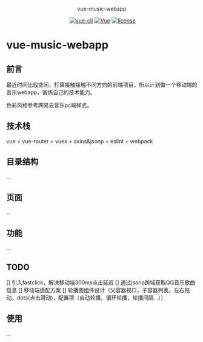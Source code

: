 <p align="center">vue-music-webapp</p>
<p align="center">
  <a href="https://github.com/javion25/vue-music-webapp"><img src="https://img.shields.io/badge/npm-v5.6.0-blue.svg?maxAge=2592000" alt=""></a>
  <a href="https://github.com/vuejs/vue-cli"><img src="https://img.shields.io/badge/vue--cli-v3.1.0-blue.svg" alt="vue-cli"></a>
  <a href="https://github.com/vuejs/vue"><img src="https://img.shields.io/badge/vue-v2.5.17-blue.svg" alt="Vue"></a>
  <a href="https://github.com/javion25/vue-music-webapp/blob/master/LICENSE"><img src="https://img.shields.io/github/license/mashape/apistatus.svg" alt="license"></a>
</p>

# vue-music-webapp

## 前言

最近时间比较空闲，打算接触接触不同方向的前端项目，所以计划做一个移动端的音乐webapp，锻炼自己的技术能力。

色彩风格参考网易云音乐pc端样式。
<!-- 主要可能会参考模仿安卓版的QQ音乐去做一个功能简化版的qq音乐。 -->

## 技术栈

vue + vue-router + vuex + axios&jsonp + eslint + webpack 

## 目录结构

...

## 页面

...

## 功能

...

## TODO

[] 引入fastclick，解决移动端300ms点击延迟
[] 通过jsonp跨域获取QQ音乐歌曲信息
[] 移动端适配方案
[] 轮播图组件设计（父容器视口，子容器列表，左右拖动，dots(点击滑动)，配置项（自动轮播，循环轮播，轮播间隔...））

## 使用

...
